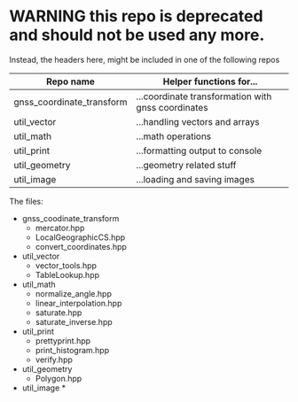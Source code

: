 











# WARNING this repo is deprecated and should not be used any more.
 
Instead, the headers here, might be included in one of the following repos

Repo name | Helper functions for...
------------ | -------------
gnss_coordinate_transform | ...coordinate transformation with gnss coordinates
util_vector | ...handling vectors and arrays
util_math | ...math operations
util_print | ...formatting output to console
util_geometry | ...geometry related stuff
util_image | ...loading and saving images



The files:
* gnss_coodinate_transform
  * mercator.hpp
  * LocalGeographicCS.hpp
  * convert_coordinates.hpp
* util_vector
  * vector_tools.hpp
  * TableLookup.hpp
* util_math
  * normalize_angle.hpp
  * linear_interpolation.hpp
  * saturate.hpp
  * saturate_inverse.hpp
* util_print
  * prettyprint.hpp
  * print_histogram.hpp
  * verify.hpp
* util_geometry
  * Polygon.hpp
* util_image
  * 
